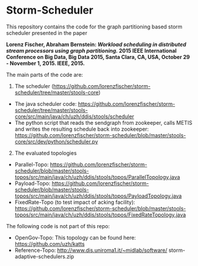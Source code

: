 Storm-Scheduler
===============

This repository contains the code for the graph partitioning based storm scheduler presented in the paper

**Lorenz Fischer, Abraham Bernstein: *Workload scheduling in distributed stream processors using graph partitioning.* 2015 IEEE International Conference on Big Data, Big Data 2015, Santa Clara, CA, USA, October 29 - November 1, 2015. IEEE, 2015.**

The main parts of the code are:

1. The scheduler (https://github.com/lorenzfischer/storm-scheduler/tree/master/stools-core)
  
  * The java scheduler code: https://github.com/lorenzfischer/storm-scheduler/tree/master/stools-core/src/main/java/ch/uzh/ddis/stools/scheduler
  * The python script that reads the sendgraph from zookeeper, calls METIS and writes the resulting schedule back into zookeeper: https://github.com/lorenzfischer/storm-scheduler/blob/master/stools-core/src/dev/python/scheduler.py

2. The evaluated topologies
  * Parallel-Topo: https://github.com/lorenzfischer/storm-scheduler/blob/master/stools-topos/src/main/java/ch/uzh/ddis/stools/topos/ParallelTopology.java
  * Payload-Topo: https://github.com/lorenzfischer/storm-scheduler/blob/master/stools-topos/src/main/java/ch/uzh/ddis/stools/topos/PayloadTopology.java
  * FixedRate-Topo (to test impact of acking facility): https://github.com/lorenzfischer/storm-scheduler/blob/master/stools-topos/src/main/java/ch/uzh/ddis/stools/topos/FixedRateTopology.java

The following code is not part of this repo:

  * OpenGov-Topo: This topology can be found here: https://github.com/uzh/katts
  * Reference-Topo: http://www.dis.uniroma1.it/~midlab/software/ storm-adaptive-schedulers.zip
  
